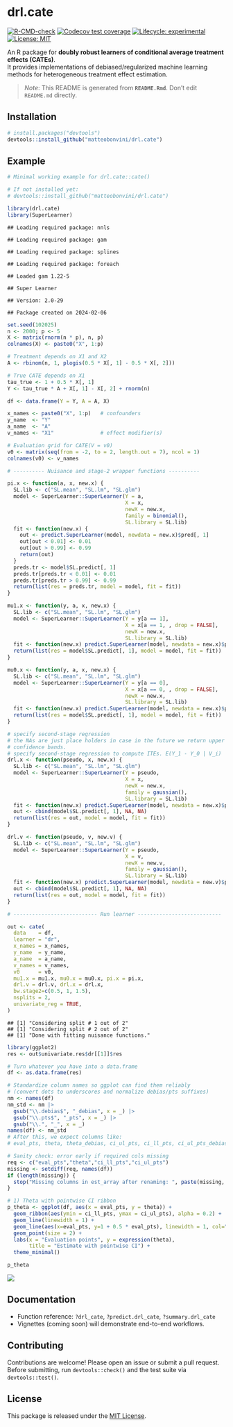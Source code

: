 
# drl.cate

[![R-CMD-check](https://github.com/matteobonvini/drl.cate/actions/workflows/R-CMD-check.yaml/badge.svg)](../../actions/workflows/R-CMD-check.yaml)
[![Codecov test
coverage](https://codecov.io/gh/matteobonvini/drl.cate/branch/master/graph/badge.svg)](https://app.codecov.io/gh/matteobonvini/drl.cate)
[![Lifecycle:
experimental](https://img.shields.io/badge/lifecycle-experimental-orange.svg)](https://lifecycle.r-lib.org/articles/stages.html)
[![License:
MIT](https://img.shields.io/badge/License-MIT-blue.svg)](LICENSE)

An R package for **doubly robust learners of conditional average
treatment effects (CATEs)**.  
It provides implementations of debiased/regularized machine learning
methods for heterogeneous treatment effect estimation.

> *Note*: This README is generated from **`README.Rmd`**. Don’t edit
> `README.md` directly.

## Installation

``` r
# install.packages("devtools")
devtools::install_github("matteobonvini/drl.cate")
```

## Example

``` r
# Minimal working example for drl.cate::cate()

# If not installed yet:
# devtools::install_github("matteobonvini/drl.cate")

library(drl.cate)
library(SuperLearner)
```

    ## Loading required package: nnls

    ## Loading required package: gam

    ## Loading required package: splines

    ## Loading required package: foreach

    ## Loaded gam 1.22-5

    ## Super Learner

    ## Version: 2.0-29

    ## Package created on 2024-02-06

``` r
set.seed(102025)
n <- 2000; p <- 5
X <- matrix(rnorm(n * p), n, p)
colnames(X) <- paste0("X", 1:p)

# Treatment depends on X1 and X2
A <- rbinom(n, 1, plogis(0.5 * X[, 1] - 0.5 * X[, 2]))

# True CATE depends on X1
tau_true <- 1 + 0.5 * X[, 1]
Y <- tau_true * A + X[, 1] - X[, 2] + rnorm(n)

df <- data.frame(Y = Y, A = A, X)

x_names <- paste0("X", 1:p)   # confounders
y_name  <- "Y"
a_name  <- "A"
v_names <- "X1"               # effect modifier(s)

# Evaluation grid for CATE(V = v0)
v0 <- matrix(seq(from = -2, to = 2, length.out = 7), ncol = 1)
colnames(v0) <- v_names

# ---------- Nuisance and stage-2 wrapper functions ----------

pi.x <- function(a, x, new.x) {
  SL.lib <- c("SL.mean", "SL.lm", "SL.glm")
  model <- SuperLearner::SuperLearner(Y = a,
                                      X = x,
                                      newX = new.x,
                                      family = binomial(),
                                      SL.library = SL.lib)
  fit <- function(new.x) {
    out <- predict.SuperLearner(model, newdata = new.x)$pred[, 1]
    out[out < 0.01] <- 0.01
    out[out > 0.99] <- 0.99
    return(out)
  }
  preds.tr <- model$SL.predict[, 1]
  preds.tr[preds.tr < 0.01] <- 0.01
  preds.tr[preds.tr > 0.99] <- 0.99
  return(list(res = preds.tr, model = model, fit = fit))
}

mu1.x <- function(y, a, x, new.x) {
  SL.lib <- c("SL.mean", "SL.lm", "SL.glm")
  model <- SuperLearner::SuperLearner(Y = y[a == 1],
                                      X = x[a == 1, , drop = FALSE],
                                      newX = new.x,
                                      SL.library = SL.lib)
  fit <- function(new.x) predict.SuperLearner(model, newdata = new.x)$pred[, 1]
  return(list(res = model$SL.predict[, 1], model = model, fit = fit))
}

mu0.x <- function(y, a, x, new.x) {
  SL.lib <- c("SL.mean", "SL.lm", "SL.glm")
  model <- SuperLearner::SuperLearner(Y = y[a == 0],
                                      X = x[a == 0, , drop = FALSE],
                                      newX = new.x,
                                      SL.library = SL.lib)
  fit <- function(new.x) predict.SuperLearner(model, newdata = new.x)$pred[, 1]
  return(list(res = model$SL.predict[, 1], model = model, fit = fit))
}

# specify second-stage regression
# the NAs are just place holders in case in the future we return upper and lower
# confidence bands.
# specify second-stage regression to compute ITEs. E(Y_1 - Y_0 | V_i)
drl.x <- function(pseudo, x, new.x) {
  SL.lib <- c("SL.mean", "SL.lm", "SL.glm")
  model <- SuperLearner::SuperLearner(Y = pseudo,
                                      X = x,
                                      newX = new.x,
                                      family = gaussian(),
                                      SL.library = SL.lib)
  fit <- function(new.x) predict.SuperLearner(model, newdata = new.x)$pred[, 1]
  out <- cbind(model$SL.predict[, 1], NA, NA)
  return(list(res = out, model = model, fit = fit))
}

drl.v <- function(pseudo, v, new.v) {
  SL.lib <- c("SL.mean", "SL.lm", "SL.glm")
  model <- SuperLearner::SuperLearner(Y = pseudo,
                                      X = v,
                                      newX = new.v,
                                      family = gaussian(),
                                      SL.library = SL.lib)
  fit <- function(new.x) predict.SuperLearner(model, newdata = new.v)$pred[, 1]
  out <- cbind(model$SL.predict[, 1], NA, NA)
  return(list(res = out, model = model, fit = fit))
}

# --------------------------- Run learner ---------------------------

out <- cate(
  data    = df,
  learner = "dr",
  x_names = x_names,
  y_name  = y_name,
  a_name  = a_name,
  v_names = v_names,
  v0      = v0,
  mu1.x = mu1.x, mu0.x = mu0.x, pi.x = pi.x,
  drl.v = drl.v, drl.x = drl.x,
  bw.stage2=c(0.5, 1, 1.5),
  nsplits = 2, 
  univariate_reg = TRUE,
)
```

    ## [1] "Considering split # 1 out of 2"
    ## [1] "Considering split # 2 out of 2"
    ## [1] "Done with fitting nuisance functions."

``` r
library(ggplot2)
res <- out$univariate.res$dr[[1]]$res

# Turn whatever you have into a data.frame
df <- as.data.frame(res)

# Standardize column names so ggplot can find them reliably
# (convert dots to underscores and normalize debias/pts suffixes)
nm <- names(df)
nm_std <- nm |>
  gsub("\\.debias$", "_debias", x = _) |>
  gsub("\\.pts$", "_pts", x = _) |>
  gsub("\\.", "_", x = _)
names(df) <- nm_std
# After this, we expect columns like:
# eval_pts, theta, theta_debias, ci_ul_pts, ci_ll_pts, ci_ul_pts_debias, ci_ll_pts_debias

# Sanity check: error early if required cols missing
req <- c("eval_pts","theta","ci_ll_pts","ci_ul_pts")
missing <- setdiff(req, names(df))
if (length(missing)) {
  stop("Missing columns in est_array after renaming: ", paste(missing, collapse = ", "))
}

# 1) Theta with pointwise CI ribbon
p_theta <- ggplot(df, aes(x = eval_pts, y = theta)) +
  geom_ribbon(aes(ymin = ci_ll_pts, ymax = ci_ul_pts), alpha = 0.2) +
  geom_line(linewidth = 1) +
  geom_line(aes(x=eval_pts, y=1 + 0.5 * eval_pts), linewidth = 1, col="red") +
  geom_point(size = 2) +
  labs(x = "Evaluation points", y = expression(theta),
       title = "Estimate with pointwise CI") +
  theme_minimal()

p_theta
```

![](README_files/figure-gfm/unnamed-chunk-2-1.png)<!-- -->

## Documentation

- Function reference: `?drl_cate`, `?predict.drl_cate`,
  `?summary.drl_cate`  
- Vignettes (coming soon) will demonstrate end-to-end workflows.

## Contributing

Contributions are welcome! Please open an issue or submit a pull
request.  
Before submitting, run `devtools::check()` and the test suite via
`devtools::test()`.

## License

This package is released under the [MIT License](LICENSE).
